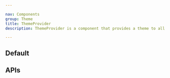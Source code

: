```yaml
---

nav: Components
group: Theme
title: ThemeProvider
description: ThemeProvider is a component that provides a theme to all the child components.

---
```


## Default

<code src="./demos/index.tsx" center></code>

## APIs

<API></API>
